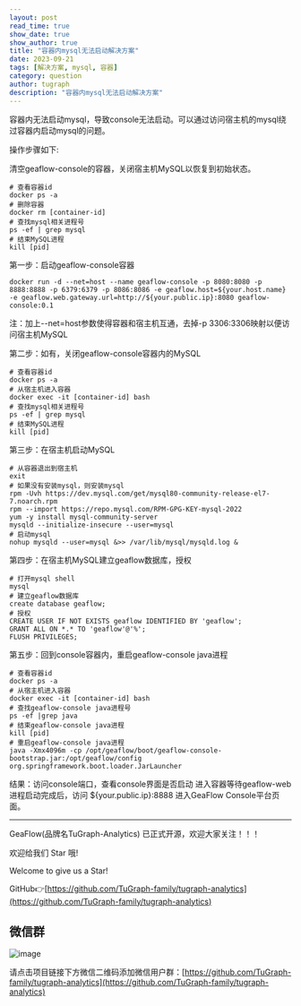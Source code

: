 ```yaml
---
layout: post
read_time: true
show_date: true
show_author: true
title: "容器内mysql无法启动解决方案"
date: 2023-09-21
tags: [解决方案, mysql, 容器]
category: question
author: tugraph
description: "容器内mysql无法启动解决方案"
---
```


容器内无法启动mysql，导致console无法启动。可以通过访问宿主机的mysql绕过容器内启动mysql的问题。

操作步骤如下:

清空geaflow-console的容器，关闭宿主机MySQL以恢复到初始状态。

```console
# 查看容器id
docker ps -a
# 删除容器
docker rm [container-id]
# 查找mysql相关进程号
ps -ef | grep mysql
# 结束MySQL进程
kill [pid]
```

第一步：启动geaflow-console容器
```console
docker run -d --net=host --name geaflow-console -p 8080:8080 -p 8888:8888 -p 6379:6379 -p 8086:8086 -e geaflow.host=${your.host.name} -e geaflow.web.gateway.url=http://${your.public.ip}:8080 geaflow-console:0.1
```
注：加上--net=host参数使得容器和宿主机互通，去掉-p 3306:3306映射以便访问宿主机MySQL 

第二步：如有，关闭geaflow-console容器内的MySQL
```console
# 查看容器id
docker ps -a
# 从宿主机进入容器
docker exec -it [container-id] bash
# 查找mysql相关进程号
ps -ef | grep mysql
# 结束MySQL进程
kill [pid]
```

第三步：在宿主机启动MySQL
```console
# 从容器退出到宿主机
exit
# 如果没有安装mysql，则安装mysql
rpm -Uvh https://dev.mysql.com/get/mysql80-community-release-el7-7.noarch.rpm
rpm --import https://repo.mysql.com/RPM-GPG-KEY-mysql-2022
yum -y install mysql-community-server
mysqld --initialize-insecure --user=mysql
# 启动mysql
nohup mysqld --user=mysql &>> /var/lib/mysql/mysqld.log &
```

第四步：在宿主机MySQL建立geaflow数据库，授权
```console
# 打开mysql shell
mysql
# 建立geaflow数据库
create database geaflow;
# 授权
CREATE USER IF NOT EXISTS geaflow IDENTIFIED BY 'geaflow';
GRANT ALL ON *.* TO 'geaflow'@'%';
FLUSH PRIVILEGES;
```

第五步：回到console容器内，重启geaflow-console java进程
```console
# 查看容器id
docker ps -a
# 从宿主机进入容器
docker exec -it [container-id] bash
# 查找geaflow-console java进程号
ps -ef |grep java
# 结束geaflow-console java进程
kill [pid]
# 重启geaflow-console java进程
java -Xmx4096m -cp /opt/geaflow/boot/geaflow-console-bootstrap.jar:/opt/geaflow/config org.springframework.boot.loader.JarLauncher
```

结果：访问console端口，查看console界面是否启动
进入容器等待geaflow-web进程启动完成后，访问 ${your.public.ip}:8888 进入GeaFlow Console平台页面。

------------------------

GeaFlow(品牌名TuGraph-Analytics) 已正式开源，欢迎大家关注！！！

欢迎给我们 Star 哦!

Welcome to give us a Star!

GitHub👉[https://github.com/TuGraph-family/tugraph-analytics](https://github.com/TuGraph-family/tugraph-analytics)

## 微信群
![image](../../../../assets/images/wechat.png)

请点击项目链接下方微信二维码添加微信用户群：[https://github.com/TuGraph-family/tugraph-analytics](https://github.com/TuGraph-family/tugraph-analytics)
